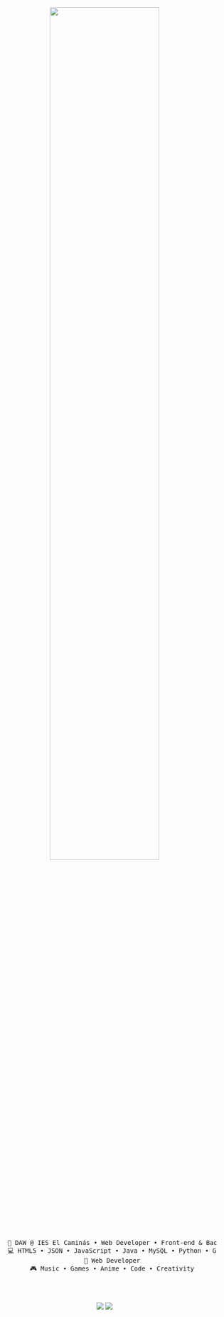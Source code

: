 <div align="center">
<img src="https://readme-typing-svg.demolab.com?font=Inconsolata&weight=500&size=50&duration=4000&pause=300&color=A7A459&center=true&vCenter=true&multiline=true&repeat=false&random=false&width=1300&height=140&lines=Hola+hola;Soy+un+estudiante+de+DAW" width="70%" />
<br><br>
<pre>
    💼 DAW @ IES El Caminás • Web Developer • Front-end & Back-end
    💻 HTML5 • JSON • JavaScript • Java • MySQL • Python • Git
    📖 Web Developer
    🎮 Music • Games • Anime • Code • Creativity
</pre>
<br><br>

    
[![](https://img.shields.io/badge/linkedin-0a66c2)](https://www.linkedin.com/in/guillermo-morcillo-carmona-a4887b312/)
[![](https://img.shields.io/badge/instagram-0a66c2)](https://www.linkedin.com/in/guillermo-morcillo-carmona-a4887b312/)

</div>

